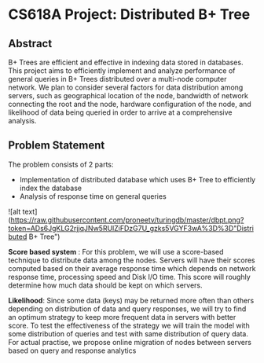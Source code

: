 CS618A Project: Distributed B+ Tree
===================================

**Abstract**
------------
B+ Trees are efficient and effective in indexing data stored in databases. This project aims to efficiently implement and analyze performance of general queries in B+ Trees distributed over a multi-node computer network. We plan to consider several factors for data distribution among servers, such as geographical location of the node, bandwidth of network connecting the root and the node, hardware configuration of the node, and likelihood of data being queried in order to arrive at a comprehensive analysis. 


**Problem Statement**
---------------------
The problem consists of 2 parts:

- Implementation of distributed database which uses B+ Tree to efficiently index the database
- Analysis of response time on general queries

![alt text](https://raw.githubusercontent.com/proneetv/turingdb/master/dbpt.png?token=ADs6JgKLG2rjjqJNw5RUlZiFDzG7U_gzks5VGYF3wA%3D%3D"Distributed B+ Tree")


**Score based system** : For this problem, we will use a score-based technique to distribute data among the nodes. Servers will have their scores computed based on their average response time which depends on network response time, processing speed and Disk I/O time. This score will roughly determine how much data should be kept on which servers.

**Likelihood**: Since some data (keys) may be returned more often than others depending on distribution of data and query responses, we will try to find an optimum strategy to keep more frequent data in servers with better score. To test the effectiveness of the strategy we will train the model with some distribution of queries and test with same distribution of query data. For actual practise, we propose online migration of nodes between servers based on query and response analytics